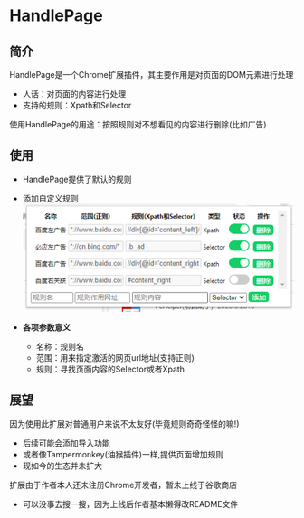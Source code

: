 # HandlePage
## 简介
HandlePage是一个Chrome扩展插件，其主要作用是对页面的DOM元素进行处理
+ 人话：对页面的内容进行处理
+ 支持的规则：Xpath和Selector

使用HandlePage的用途：按照规则对不想看见的内容进行删除(比如广告)

## 使用
+ HandlePage提供了默认的规则
+ 添加自定义规则
![Rule](README/rule.png)

+ **各项参数意义**
  + 名称：规则名
  + 范围：用来指定激活的网页url地址(支持正则)
  + 规则：寻找页面内容的Selector或者Xpath

## 展望
因为使用此扩展对普通用户来说不太友好(毕竟规则奇奇怪怪的嘛!)
+ 后续可能会添加导入功能
+ 或者像Tampermonkey(油猴插件)一样,提供页面增加规则
+ 现如今的生态并未扩大

扩展由于作者本人还未注册Chrome开发者，暂未上线于谷歌商店
+ 可以没事去搜一搜，因为上线后作者基本懒得改README文件
